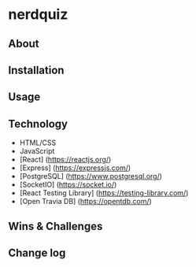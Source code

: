 # nerdquiz

## About

## Installation

## Usage

## Technology

* HTML/CSS
* JavaScript
* [React] (https://reactjs.org/)
* [Express]  (https://expressjs.com/)
* [PostgreSQL] (https://www.postgresql.org/)
* [SocketIO] (https://socket.io/)
* [React Testing Library] (https://testing-library.com/)
* [Open Travia DB] (https://opentdb.com/)

## Wins & Challenges

## Change log
